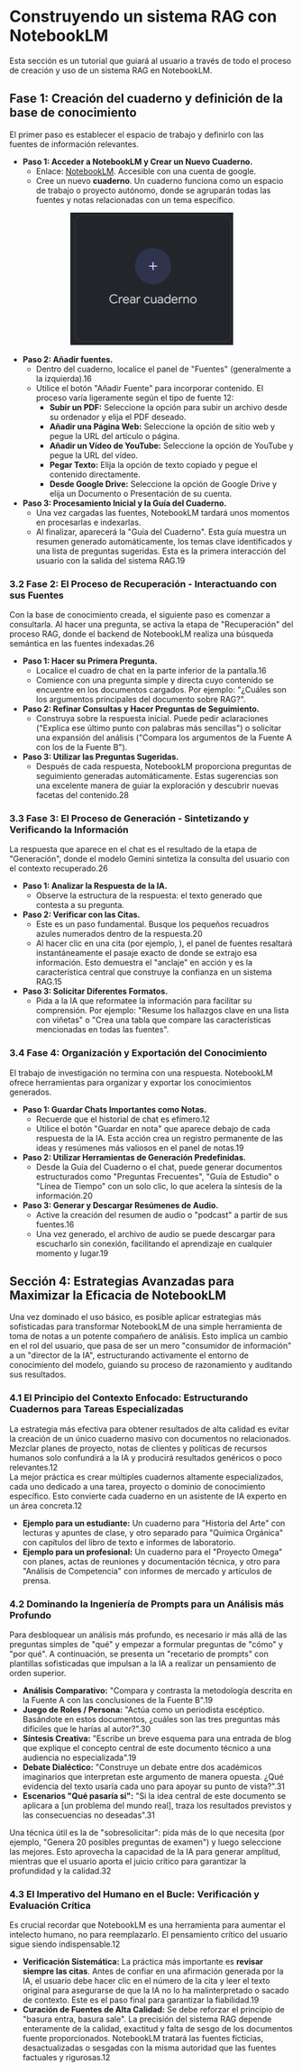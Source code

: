 # **Construyendo un sistema RAG con NotebookLM**

Esta sección es un tutorial que guiará al usuario a través de todo el proceso de creación y uso de un sistema RAG en NotebookLM.

## **Fase 1: Creación del cuaderno y definición de la base de conocimiento**

El primer paso es establecer el espacio de trabajo y definirlo con las fuentes de información relevantes.

* **Paso 1: Acceder a NotebookLM y Crear un Nuevo Cuaderno.**  
  * Enlace: [NotebookLM](https://notebooklm.google.com). Accesible con una cuenta de google.  
  * Cree un nuevo **cuaderno**. Un cuaderno funciona como un espacio de trabajo o proyecto autónomo, donde se agruparán todas las fuentes y notas relacionadas con un tema específico.  

<div align="center"><img src="/RAG/notebooklm/crear_cuaderno.png"></div>

* **Paso 2: Añadir fuentes.**  
  * Dentro del cuaderno, localice el panel de "Fuentes" (generalmente a la izquierda).16  
  * Utilice el botón "Añadir Fuente" para incorporar contenido. El proceso varía ligeramente según el tipo de fuente 12:  
    * **Subir un PDF:** Seleccione la opción para subir un archivo desde su ordenador y elija el PDF deseado.  
    * **Añadir una Página Web:** Seleccione la opción de sitio web y pegue la URL del artículo o página.  
    * **Añadir un Vídeo de YouTube:** Seleccione la opción de YouTube y pegue la URL del vídeo.  
    * **Pegar Texto:** Elija la opción de texto copiado y pegue el contenido directamente.  
    * **Desde Google Drive:** Seleccione la opción de Google Drive y elija un Documento o Presentación de su cuenta.  
* **Paso 3: Procesamiento Inicial y la Guía del Cuaderno.**  
  * Una vez cargadas las fuentes, NotebookLM tardará unos momentos en procesarlas e indexarlas.  
  * Al finalizar, aparecerá la "Guía del Cuaderno". Esta guía muestra un resumen generado automáticamente, los temas clave identificados y una lista de preguntas sugeridas. Esta es la primera interacción del usuario con la salida del sistema RAG.19

### **3.2 Fase 2: El Proceso de Recuperación \- Interactuando con sus Fuentes**

Con la base de conocimiento creada, el siguiente paso es comenzar a consultarla. Al hacer una pregunta, se activa la etapa de "Recuperación" del proceso RAG, donde el backend de NotebookLM realiza una búsqueda semántica en las fuentes indexadas.26

* **Paso 1: Hacer su Primera Pregunta.**  
  * Localice el cuadro de chat en la parte inferior de la pantalla.16  
  * Comience con una pregunta simple y directa cuyo contenido se encuentre en los documentos cargados. Por ejemplo: "¿Cuáles son los argumentos principales del documento sobre RAG?".  
* **Paso 2: Refinar Consultas y Hacer Preguntas de Seguimiento.**  
  * Construya sobre la respuesta inicial. Puede pedir aclaraciones ("Explica ese último punto con palabras más sencillas") o solicitar una expansión del análisis ("Compara los argumentos de la Fuente A con los de la Fuente B").  
* **Paso 3: Utilizar las Preguntas Sugeridas.**  
  * Después de cada respuesta, NotebookLM proporciona preguntas de seguimiento generadas automáticamente. Estas sugerencias son una excelente manera de guiar la exploración y descubrir nuevas facetas del contenido.28

### **3.3 Fase 3: El Proceso de Generación \- Sintetizando y Verificando la Información**

La respuesta que aparece en el chat es el resultado de la etapa de "Generación", donde el modelo Gemini sintetiza la consulta del usuario con el contexto recuperado.26

* **Paso 1: Analizar la Respuesta de la IA.**  
  * Observe la estructura de la respuesta: el texto generado que contesta a su pregunta.  
* **Paso 2: Verificar con las Citas.**  
  * Este es un paso fundamental. Busque los pequeños recuadros azules numerados dentro de la respuesta.20  
  * Al hacer clic en una cita (por ejemplo, ), el panel de fuentes resaltará instantáneamente el pasaje exacto de donde se extrajo esa información. Esto demuestra el "anclaje" en acción y es la característica central que construye la confianza en un sistema RAG.15  
* **Paso 3: Solicitar Diferentes Formatos.**  
  * Pida a la IA que reformatee la información para facilitar su comprensión. Por ejemplo: "Resume los hallazgos clave en una lista con viñetas" o "Crea una tabla que compare las características mencionadas en todas las fuentes".

### **3.4 Fase 4: Organización y Exportación del Conocimiento**

El trabajo de investigación no termina con una respuesta. NotebookLM ofrece herramientas para organizar y exportar los conocimientos generados.

* **Paso 1: Guardar Chats Importantes como Notas.**  
  * Recuerde que el historial de chat es efímero.12  
  * Utilice el botón "Guardar en nota" que aparece debajo de cada respuesta de la IA. Esta acción crea un registro permanente de las ideas y resúmenes más valiosos en el panel de notas.19  
* **Paso 2: Utilizar Herramientas de Generación Predefinidas.**  
  * Desde la Guía del Cuaderno o el chat, puede generar documentos estructurados como "Preguntas Frecuentes", "Guía de Estudio" o "Línea de Tiempo" con un solo clic, lo que acelera la síntesis de la información.20  
* **Paso 3: Generar y Descargar Resúmenes de Audio.**  
  * Active la creación del resumen de audio o "podcast" a partir de sus fuentes.16  
  * Una vez generado, el archivo de audio se puede descargar para escucharlo sin conexión, facilitando el aprendizaje en cualquier momento y lugar.19

## **Sección 4: Estrategias Avanzadas para Maximizar la Eficacia de NotebookLM**

Una vez dominado el uso básico, es posible aplicar estrategias más sofisticadas para transformar NotebookLM de una simple herramienta de toma de notas a un potente compañero de análisis. Esto implica un cambio en el rol del usuario, que pasa de ser un mero "consumidor de información" a un "director de la IA", estructurando activamente el entorno de conocimiento del modelo, guiando su proceso de razonamiento y auditando sus resultados.

### **4.1 El Principio del Contexto Enfocado: Estructurando Cuadernos para Tareas Especializadas**

La estrategia más efectiva para obtener resultados de alta calidad es evitar la creación de un único cuaderno masivo con documentos no relacionados. Mezclar planes de proyecto, notas de clientes y políticas de recursos humanos solo confundirá a la IA y producirá resultados genéricos o poco relevantes.12  
La mejor práctica es crear múltiples cuadernos altamente especializados, cada uno dedicado a una tarea, proyecto o dominio de conocimiento específico. Esto convierte cada cuaderno en un asistente de IA experto en un área concreta.12

* **Ejemplo para un estudiante:** Un cuaderno para "Historia del Arte" con lecturas y apuntes de clase, y otro separado para "Química Orgánica" con capítulos del libro de texto e informes de laboratorio.  
* **Ejemplo para un profesional:** Un cuaderno para el "Proyecto Omega" con planes, actas de reuniones y documentación técnica, y otro para "Análisis de Competencia" con informes de mercado y artículos de prensa.

### **4.2 Dominando la Ingeniería de Prompts para un Análisis más Profundo**

Para desbloquear un análisis más profundo, es necesario ir más allá de las preguntas simples de "qué" y empezar a formular preguntas de "cómo" y "por qué". A continuación, se presenta un "recetario de prompts" con plantillas sofisticadas que impulsan a la IA a realizar un pensamiento de orden superior.

* **Análisis Comparativo:** "Compara y contrasta la metodología descrita en la Fuente A con las conclusiones de la Fuente B".19  
* **Juego de Roles / Persona:** "Actúa como un periodista escéptico. Basándote en estos documentos, ¿cuáles son las tres preguntas más difíciles que le harías al autor?".30  
* **Síntesis Creativa:** "Escribe un breve esquema para una entrada de blog que explique el concepto central de este documento técnico a una audiencia no especializada".19  
* **Debate Dialéctico:** "Construye un debate entre dos académicos imaginarios que interpretan este argumento de manera opuesta. ¿Qué evidencia del texto usaría cada uno para apoyar su punto de vista?".31  
* **Escenarios "Qué pasaría si":** "Si la idea central de este documento se aplicara a \[un problema del mundo real\], traza los resultados previstos y las consecuencias no deseadas".31

Una técnica útil es la de "sobresolicitar": pida más de lo que necesita (por ejemplo, "Genera 20 posibles preguntas de examen") y luego seleccione las mejores. Esto aprovecha la capacidad de la IA para generar amplitud, mientras que el usuario aporta el juicio crítico para garantizar la profundidad y la calidad.32

### **4.3 El Imperativo del Humano en el Bucle: Verificación y Evaluación Crítica**

Es crucial recordar que NotebookLM es una herramienta para aumentar el intelecto humano, no para reemplazarlo. El pensamiento crítico del usuario sigue siendo indispensable.12

* **Verificación Sistemática:** La práctica más importante es **revisar siempre las citas**. Antes de confiar en una afirmación generada por la IA, el usuario debe hacer clic en el número de la cita y leer el texto original para asegurarse de que la IA no lo ha malinterpretado o sacado de contexto. Este es el paso final para garantizar la fiabilidad.19  
* **Curación de Fuentes de Alta Calidad:** Se debe reforzar el principio de "basura entra, basura sale". La precisión del sistema RAG depende enteramente de la calidad, exactitud y falta de sesgo de los documentos fuente proporcionados. NotebookLM tratará las fuentes ficticias, desactualizadas o sesgadas con la misma autoridad que las fuentes factuales y rigurosas.12
